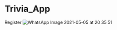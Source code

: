 # Trivia_App


Register 
![WhatsApp Image 2021-05-05 at 20 35 51](https://user-images.githubusercontent.com/83726157/117350695-26e43f80-aead-11eb-8ada-0bbca11d6013.jpeg)
